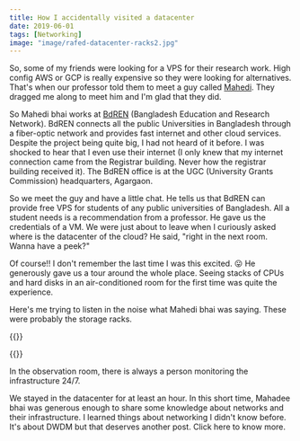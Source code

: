 ```yaml
---
title: How I accidentally visited a datacenter
date: 2019-06-01
tags: [Networking]
image: "image/rafed-datacenter-racks2.jpg"
---
```


So, some of my friends were looking for a VPS for their research work. High config AWS or GCP is really expensive so they were looking for alternatives. That's when our professor told them to meet a guy called [Mahedi](https://www.facebook.com/mahedi.cse). They dragged me along to meet him and I'm glad that they did.

So Mahedi bhai works at [BdREN](https://www.bdren.net.bd/) (Bangladesh Education and Research Network). BdREN connects all the public Universities in Bangladesh through a fiber-optic network and provides fast internet and other cloud services. Despite the project being quite big, I had not heard of it before. I was shocked to hear that I even use their internet (I only knew that my internet connection came from the Registrar building. Never how the registrar building received it). The BdREN office is at the UGC (University Grants Commission) headquarters, Agargaon.

So we meet the guy and have a little chat. He tells us that BdREN can provide free VPS for students of any public universities of Bangladesh. All a student needs is a recommendation from a professor. He gave us the credentials of a VM. We were just about to leave when I curiously asked where is the datacenter of the cloud? He said, "right in the next room. Wanna have a peek?"

Of course!! I don't remember the last time I was this excited. 😛 He generously gave us a tour around the whole place. Seeing stacks of CPUs and hard disks in an air-conditioned room for the first time was quite the experience.

Here's me trying to listen in the noise what Mahedi bhai was saying. These were probably the storage racks.


{{<local-img src="image/rafed-datacenter-racks.jpg" caption="Me in the datacenter">}}

{{<local-img src="image/rafed-datacenter-monitor.jpg" caption="Observation room">}}

In the observation room, there is always a person monitoring the infrastructure 24/7.

We stayed in the datacenter for at least an hour. In this short time, Mahadee bhai was generous enough to share some knowledge about networks and their infrastructure. I learned things about networking I didn't know before. It's about DWDM but that deserves another post. Click here to know more.

